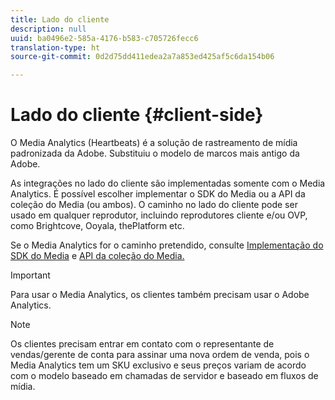 ```yaml
---
title: Lado do cliente
description: null
uuid: ba0496e2-585a-4176-b583-c705726fecc6
translation-type: ht
source-git-commit: 0d2d75dd411edea2a7a853ed425af5c6da154b06

---
```



# Lado do cliente {#client-side}

O Media Analytics (Heartbeats) é a solução de rastreamento de mídia padronizada da Adobe. Substituiu o modelo de marcos mais antigo da Adobe.

As integrações no lado do cliente são implementadas somente com o Media Analytics. É possível escolher implementar o SDK do Media ou a API da coleção do Media (ou ambos). O caminho no lado do cliente pode ser usado em qualquer reprodutor, incluindo reprodutores cliente e/ou OVP, como Brightcove, Ooyala, thePlatform etc.

Se o Media Analytics for o caminho pretendido, consulte [Implementação do SDK do Media](/help/sdk-implement/setup/setup-overview.md) e [API da coleção do Media.](/help/media-collection-api/mc-api-overview.md)

>[!IMPORTANT]
>
>Para usar o Media Analytics, os clientes também precisam usar o Adobe Analytics.

>[!NOTE]
>
>Os clientes precisam entrar em contato com o representante de vendas/gerente de conta para assinar uma nova ordem de venda, pois o Media Analytics tem um SKU exclusivo e seus preços variam de acordo com o modelo baseado em chamadas de servidor e baseado em fluxos de mídia.
